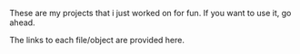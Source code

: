 These are my projects that i just worked on for fun.
If you want to use it, go ahead.

The links to each file/object are provided here.
